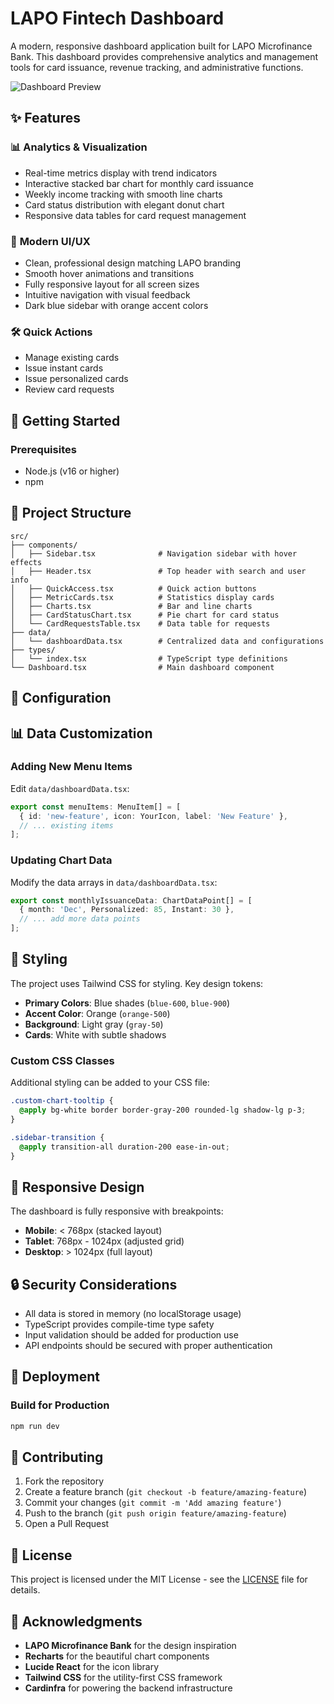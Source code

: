 # LAPO Fintech Dashboard

A modern, responsive dashboard application built for LAPO Microfinance Bank. This dashboard provides comprehensive analytics and management tools for card issuance, revenue tracking, and administrative functions.

![Dashboard Preview](https://lapo-dashboard-five.vercel.app/)

## ✨ Features

### 📊 **Analytics & Visualization**
- Real-time metrics display with trend indicators
- Interactive stacked bar chart for monthly card issuance
- Weekly income tracking with smooth line charts
- Card status distribution with elegant donut chart
- Responsive data tables for card request management

### 🎨 **Modern UI/UX**
- Clean, professional design matching LAPO branding
- Smooth hover animations and transitions
- Fully responsive layout for all screen sizes
- Intuitive navigation with visual feedback
- Dark blue sidebar with orange accent colors

### 🛠️ **Quick Actions**
- Manage existing cards
- Issue instant cards
- Issue personalized cards
- Review card requests

## 🚀 Getting Started

### Prerequisites

- Node.js (v16 or higher)
- npm 


## 📁 Project Structure

```
src/
├── components/
│   ├── Sidebar.tsx              # Navigation sidebar with hover effects
│   ├── Header.tsx               # Top header with search and user info
│   ├── QuickAccess.tsx          # Quick action buttons
│   ├── MetricCards.tsx          # Statistics display cards
│   ├── Charts.tsx               # Bar and line charts
│   ├── CardStatusChart.tsx      # Pie chart for card status
│   └── CardRequestsTable.tsx    # Data table for requests
├── data/
│   └── dashboardData.tsx        # Centralized data and configurations
├── types/
│   └── index.tsx                # TypeScript type definitions
└── Dashboard.tsx                # Main dashboard component
```

## 🔧 Configuration

## 📊 Data Customization

### Adding New Menu Items

Edit `data/dashboardData.tsx`:

```typescript
export const menuItems: MenuItem[] = [
  { id: 'new-feature', icon: YourIcon, label: 'New Feature' },
  // ... existing items
];
```

### Updating Chart Data

Modify the data arrays in `data/dashboardData.tsx`:

```typescript
export const monthlyIssuanceData: ChartDataPoint[] = [
  { month: 'Dec', Personalized: 85, Instant: 30 },
  // ... add more data points
];
```


## 🎨 Styling

The project uses Tailwind CSS for styling. Key design tokens:

- **Primary Colors**: Blue shades (`blue-600`, `blue-900`)
- **Accent Color**: Orange (`orange-500`)
- **Background**: Light gray (`gray-50`)
- **Cards**: White with subtle shadows

### Custom CSS Classes

Additional styling can be added to your CSS file:

```css
.custom-chart-tooltip {
  @apply bg-white border border-gray-200 rounded-lg shadow-lg p-3;
}

.sidebar-transition {
  @apply transition-all duration-200 ease-in-out;
}
```

## 📱 Responsive Design

The dashboard is fully responsive with breakpoints:

- **Mobile**: < 768px (stacked layout)
- **Tablet**: 768px - 1024px (adjusted grid)
- **Desktop**: > 1024px (full layout)

## 🔒 Security Considerations

- All data is stored in memory (no localStorage usage)
- TypeScript provides compile-time type safety
- Input validation should be added for production use
- API endpoints should be secured with proper authentication

## 🚀 Deployment

### Build for Production

```bash
npm run dev
```

## 🤝 Contributing

1. Fork the repository
2. Create a feature branch (`git checkout -b feature/amazing-feature`)
3. Commit your changes (`git commit -m 'Add amazing feature'`)
4. Push to the branch (`git push origin feature/amazing-feature`)
5. Open a Pull Request

## 📄 License

This project is licensed under the MIT License - see the [LICENSE](LICENSE) file for details.

## 🙏 Acknowledgments

- **LAPO Microfinance Bank** for the design inspiration
- **Recharts** for the beautiful chart components
- **Lucide React** for the icon library
- **Tailwind CSS** for the utility-first CSS framework
- **Cardinfra** for powering the backend infrastructure

